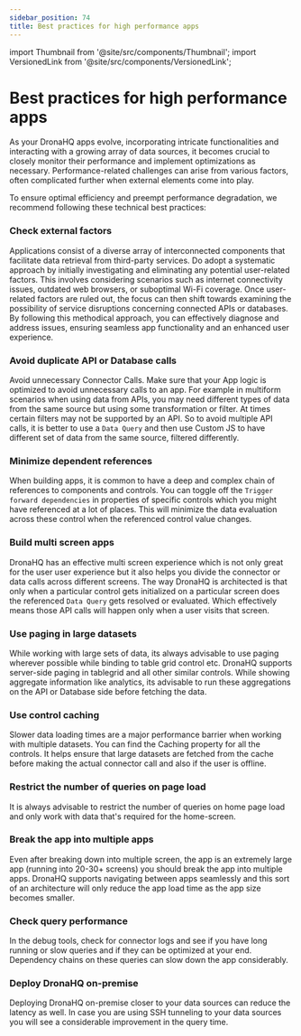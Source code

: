 ```yaml
---
sidebar_position: 74
title: Best practices for high performance apps
---
```


import Thumbnail from '@site/src/components/Thumbnail';
import VersionedLink from '@site/src/components/VersionedLink';

# Best practices for high performance apps

As your DronaHQ apps evolve, incorporating intricate functionalities and interacting with a growing array of data sources, it becomes crucial to closely monitor their performance and implement optimizations as necessary. Performance-related challenges can arise from various factors, often complicated further when external elements come into play.

To ensure optimal efficiency and preempt performance degradation, we recommend following these technical best practices:

### Check external factors

Applications consist of a diverse array of interconnected components that facilitate data retrieval from third-party services. Do adopt a systematic approach by initially investigating and eliminating any potential user-related factors. This involves considering scenarios such as internet connectivity issues, outdated web browsers, or suboptimal Wi-Fi coverage. Once user-related factors are ruled out, the focus can then shift towards examining the possibility of service disruptions concerning connected APIs or databases. By following this methodical approach, you can effectively diagnose and address issues, ensuring seamless app functionality and an enhanced user experience.

### Avoid duplicate API or Database calls
Avoid unnecessary Connector Calls. Make sure that your App logic is optimized to avoid unnecessary calls to an app. For example in multiform scenarios when using data from APIs, you may need different types of data from the same source but using some transformation or filter. At times certain filters may not be supported by an API. So to avoid multiple API calls, it is better to use a `Data Query` and then use Custom JS to have different set of data from the same source, filtered differently. 

### Minimize dependent references
When building apps, it is common to have a deep and complex chain of references to components and controls. You can toggle off the `Trigger forward dependencies` in properties of specific controls which you might have referenced at a lot of places. This will minimize the data evaluation across these control when the referenced control value changes.

### Build multi screen apps
DronaHQ has an effective multi screen experience which is not only great for the user user experience but it also helps you divide the connector or data calls across different screens. The way DronaHQ is architected is that only when a particular control gets initialized on a particular screen does the referenced `Data Query` gets resolved or evaluated. Which effectively means those API calls will happen only when a user visits that screen.

### Use paging in large datasets
While working with large sets of data, its always advisable to use paging wherever possible while binding to table grid control etc. DronaHQ supports server-side paging in tablegrid and all other similar controls. While showing aggregate information like analytics, its advisable to run these aggregations on the API or Database side before fetching the data. 

### Use control caching
Slower data loading times are a major performance barrier when working with multiple datasets. You can find the Caching property for all the controls. It helps ensure that large datasets are fetched from the cache before making the actual connector call and also if the user is offline. 

### Restrict the number of queries on page load
It is always advisable to restrict the number of queries on home page load and only work with data that's required for the home-screen. 

### Break the app into multiple apps
Even after breaking down into multiple screen, the app is an extremely large app (running into 20-30+ screens) you should break the app into multiple apps. DronaHQ supports navigating between apps seamlessly and this sort of an architecture will only reduce the app load time as the app size becomes smaller.

### Check query performance
In the debug tools, check for connector logs and see if you have long running or slow queries and if they can be optimized at your end. Dependency chains on these queries can slow down the app considerably. 

### Deploy DronaHQ on-premise
Deploying DronaHQ on-premise closer to your data sources can reduce the latency as well. In case you are using SSH tunneling to your data sources you will see a considerable improvement in the query time.

